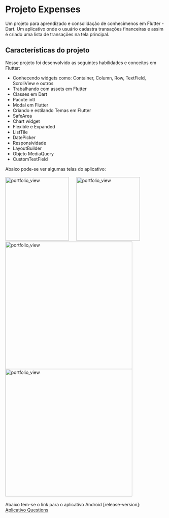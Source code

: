 # Projeto Expenses

Um projeto para aprendizado e consolidação de conhecimenos em Flutter - Dart. Um aplicativo onde o usuário cadastra transações financeiras e assim é criado uma lista de transações na tela principal.

## Características do projeto


Nesse projeto foi desenvolvido as seguintes habilidades e conceitos em Flutter:

- Conhecendo widgets como: Container, Column, Row, TextField, ScrollView e outros
- Trabalhando com assets em Flutter
- Classes em Dart
- Pacote intl
- Modal em Flutter
- Criando e estilando Temas em Flutter
- SafeArea
- Chart widget
- Flexible e Expanded
- ListTile
- DatePicker
- Responsividade
- LayoutBuilder
- Objeto MediaQuery
- CustomTextField

Abaixo pode-se ver algumas telas do aplicativo:
<br/><br/>
<img width="200" alt="portfolio_view" src="https://israel-public-images.s3.us-east-2.amazonaws.com/Simulator+Screen+Shot+-+iPhone+12+Pro+-+2020-12-13+at+18.24.24.png">
<img width="200" style="margin: 0 20px;" alt="portfolio_view" src="https://israel-public-images.s3.us-east-2.amazonaws.com/Simulator+Screen+Shot+-+iPhone+12+Pro+-+2020-12-13+at+18.27.42.png">
<br/>
<img width="400" alt="portfolio_view" src="https://israel-public-images.s3.us-east-2.amazonaws.com/Simulator+Screen+Shot+-+iPhone+12+Pro+-+2020-12-13+at+18.50.50.png">
<img width="400" alt="portfolio_view" src="https://israel-public-images.s3.us-east-2.amazonaws.com/Simulator+Screen+Shot+-+iPhone+12+Pro+-+2020-12-13+at+18.51.01.png">
<br/><br/>
Abaixo tem-se o link para o aplicativo Android [release-version]:
<br/>
<a href="https://israel-public-images.s3.us-east-2.amazonaws.com/questions-app-release.apk">Aplicativo Questions</a>
